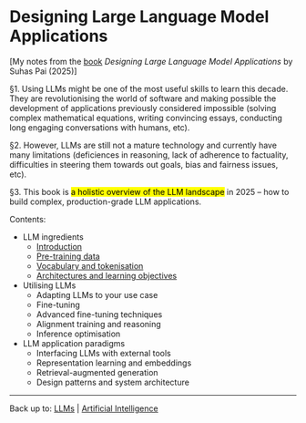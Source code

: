 # Designing Large Language Model Applications

\[My notes from the [book](https://www.oreilly.com/library/view/designing-large-language/9781098150495/) *Designing Large Language Model Applications* by Suhas Pai (2025)\]

§1. Using LLMs might be one of the most useful skills to learn this decade. They are revolutionising the world of software and making possible the development of applications previously considered impossible (solving complex mathematical equations, writing convincing essays, conducting long engaging conversations with humans, etc).

§2. However, LLMs are still not a mature technology and currently have many limitations (deficiences in reasoning, lack of adherence to factuality, difficulties in steering them towards out goals, bias and fairness issues, etc).

§3. This book is <mark>a holistic overview of the LLM landscape</mark> in 2025 – how to build complex, production-grade LLM applications.

Contents:
- LLM ingredients
  - [Introduction](introduction.md)
  - [Pre-training data](pre-training-data.md)
  - [Vocabulary and tokenisation](vocabulary-and-tokenisation.md)
  - [Architectures and learning objectives](architectures-and-learning-objectives.md)
- Utilising LLMs
  - Adapting LLMs to your use case
  - Fine-tuning
  - Advanced fine-tuning techniques
  - Alignment training and reasoning
  - Inference optimisation 
- LLM application paradigms
  - Interfacing LLMs with external tools
  - Representation learning and embeddings
  - Retrieval-augmented generation
  - Design patterns and system architecture

----

Back up to: [LLMs](../index.md) | [Artificial Intelligence](../../index.md)
